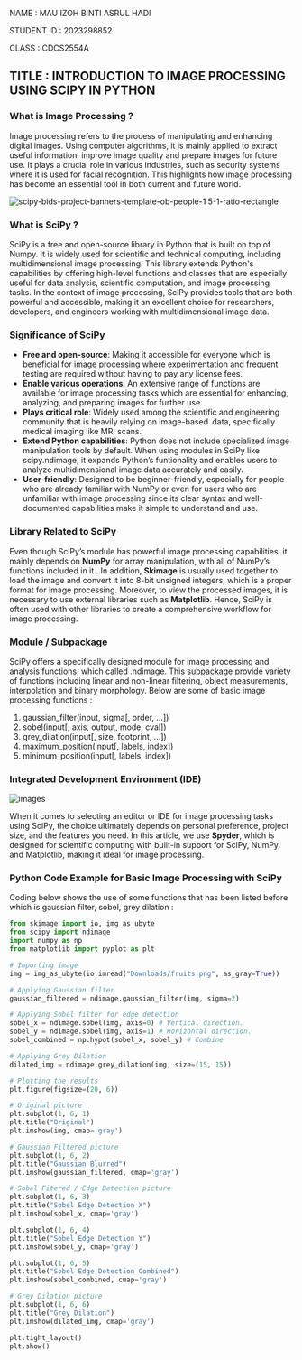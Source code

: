 NAME : MAU'IZOH BINTI ASRUL HADI

STUDENT ID : 2023298852

CLASS : CDCS2554A
## TITLE : INTRODUCTION TO IMAGE PROCESSING USING SCIPY IN PYTHON
### What is Image Processing ?
Image processing refers to the process of manipulating and enhancing digital images. Using computer algorithms, it is mainly applied to extract useful information, improve image quality and prepare images for future use. It plays a crucial role in various industries, such as security systems where it is used for facial recognition. This highlights how image processing has become an essential tool in both current and future world. 

![scipy-bids-project-banners-template-ob-people-1 5-1-ratio-rectangle](https://github.com/user-attachments/assets/2bb4894c-5e72-408e-9450-7ad0eb23dd58)
### What is SciPy ?
SciPy is a free and open-source library in Python that is built on top of Numpy. It is widely used for scientific and technical computing, including multidimensional image processing. This library extends Python's capabilities by offering high-level functions and classes that are especially useful for data analysis, scientific computation, and image processing tasks. In the context of image processing, SciPy provides tools that are both powerful and accessible, making it an excellent choice for researchers, developers, and engineers working with multidimensional image data.
### Significance of SciPy
- **Free and open-source**: Making it accessible for everyone which is beneficial for image processing where experimentation and frequent testing are required without having to pay any license fees.
- **Enable various operations**: An extensive range of functions are available for image processing tasks which are essential for enhancing, analyzing, and preparing images for further use.
- **Plays critical role**: Widely used among the scientific and engineering community that is heavily relying on image-based data, specifically medical imaging like MRI scans.
- **Extend Python capabilities**: Python does not include specialized image manipulation tools by default. When using modules in SciPy like scipy.ndimage, it expands Python’s funtionality and enables users to analyze multidimensional image data accurately and easily.
- **User-friendly**: Designed to be beginner-friendly, especially for people who are already familiar with NumPy or even for users who are unfamiliar with image processing since its clear syntax and well-documented capabilities make it simple to understand and use.
### Library Related to SciPy
Even though SciPy’s module has powerful image processing capabilities, it mainly depends on **NumPy** for array manipulation, with all of NumPy’s functions included in it . In addition, **Skimage** is usually used together to load the image and convert it into 8-bit unsigned integers, which is a proper format for image processing. Moreover, to view the processed images, it is necessary to use external libraries such as **Matplotlib**. Hence, SciPy is often used with other libraries to create a comprehensive workflow for image processing.
### Module / Subpackage
SciPy offers a specifically designed module for image processing and analysis functions, which called .ndimage. This subpackage provide variety of functions including linear and non-linear filtering, object measurements, interpolation and binary morphology. Below are some of basic image processing functions : 
1) gaussian_filter(input, sigma[, order, ...])
3) sobel(input[, axis, output, mode, cval])
4) grey_dilation(input[, size, footprint, ...])
5) maximum_position(input[, labels, index])
6) minimum_position(input[, labels, index])
### Integrated Development Environment (IDE)
![images](https://github.com/user-attachments/assets/32ccb994-634d-4d1a-a56b-0a7faa691361)

When it comes to selecting an editor or IDE for image processing tasks using SciPy, the choice ultimately depends on personal preference, project size, and the features you need. In this article, we use **Spyder**, which is designed for scientific computing with built-in support for SciPy, NumPy, and Matplotlib, making it ideal for image processing.
### Python Code Example for Basic Image Processing with SciPy
Coding below shows the use of some functions that has been listed before which is gaussian filter, sobel, grey dilation : 
``` py
from skimage import io, img_as_ubyte
from scipy import ndimage
import numpy as np
from matplotlib import pyplot as plt

# Importing image
img = img_as_ubyte(io.imread("Downloads/fruits.png", as_gray=True))

# Applying Gaussian filter
gaussian_filtered = ndimage.gaussian_filter(img, sigma=2)

# Applying Sobel filter for edge detection
sobel_x = ndimage.sobel(img, axis=0) # Vertical direction.
sobel_y = ndimage.sobel(img, axis=1) # Horizontal direction.
sobel_combined = np.hypot(sobel_x, sobel_y) # Combine

# Applying Grey Dilation
dilated_img = ndimage.grey_dilation(img, size=(15, 15))

# Plotting the results
plt.figure(figsize=(20, 6))

# Original picture
plt.subplot(1, 6, 1)
plt.title("Original")
plt.imshow(img, cmap='gray')

# Gaussian Filtered picture
plt.subplot(1, 6, 2)
plt.title("Gaussian Blurred")
plt.imshow(gaussian_filtered, cmap='gray')

# Sobel Fitered / Edge Detection picture
plt.subplot(1, 6, 3)
plt.title("Sobel Edge Detection X")
plt.imshow(sobel_x, cmap='gray')

plt.subplot(1, 6, 4)
plt.title("Sobel Edge Detection Y")
plt.imshow(sobel_y, cmap='gray')

plt.subplot(1, 6, 5)
plt.title("Sobel Edge Detection Combined")
plt.imshow(sobel_combined, cmap='gray')

# Grey Dilation picture
plt.subplot(1, 6, 6)
plt.title("Grey Dilation")
plt.imshow(dilated_img, cmap='gray')

plt.tight_layout()
plt.show()
```



